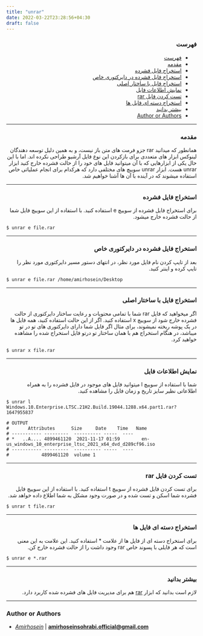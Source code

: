```yaml
---
title: "unrar"
date: 2022-03-22T23:28:56+04:30
draft: false
---
```





<div dir='rtl'>

### فهرست

- [فهرست](#فهرست)
- [مقدمه](#مقدمه)
- [استخراج فایل فشرده](#استخراج-فایل-فشرده)
- [استخراج فایل فشرده در دایرکتوری خاص](#استخراج-فایل-فشرده-در-دایرکتوری-خاص)
- [استخراج فایل با ساختار اصلی](#استخراج-فایل-با-ساختار-اصلی)
- [نمایش اطلاعات فایل](#نمایش-اطلاعات-فایل)
- [تست کردن فایل rar](#تست-کردن-فایل-rar)
- [استخراج دسته ای فایل ها](#استخراج-دسته-ای-فایل-ها)
- [بیشتر بدانید](#بیشتر-بدانید)
- [Author or Authors](#author-or-authors)

</div>



---
<div dir='rtl'>

### مقدمه
همانطور که میدانید rar جزو فرمت های متن باز نیست، و به همین دلیل توسعه دهندگان لینوکس ابزار های متعددی برای بازکردن این نوع فایل آرشیو طراحی نکرده اند. اما با این حال یکی از ابزارهایی که با آن میتوانید فایل های خود را از حالت فشرده خارج کنید ابزار unrar هست.
ابزار unrar سوییچ های مختلفی دارد که هرکدام برای انجام عملیاتی خاص استفاده میشوند که در آینده با آن ها آشنا خواهیم شد.
</div>



---
<div dir='rtl'>

### استخراج فایل فشرده
برای استخراج فایل فشرده از سوییچ e استفاده کنید. با استفاده از این سوییچ فایل شما از حالت فشرده خارج میشود.

</div>

    $ unrar e file.rar


---
<div dir='rtl'>

### استخراج فایل فشرده در دایرکتوری خاص
بعد از تایپ کردن نام فایل مورد نظر، در انتهای دستور مسیر دایرکتوری مورد نظر را تایپ کرده و اینتر کنید.
</div>

    $ unrar e file.rar /home/amirhosein/Desktop

---
<div dir='rtl'>

### استخراج فایل با ساختار اصلی
اگر میخواهید که فایل rar شما با تمامی محتویات و رعایت ساختار دایرکتوری از حالت فشرده خارج شود از سوییچ x استفاده کنید.
اگر از این حالت استفاده کنید، همه فایل ها در یک پوشه ریخته نمیشوند، برای مثال اگر فایل شما دارای دایرکتوری های تو در تو میباشد، در هنگام استخراج هم با همان ساختار تو درتو فایل استخراج شده را مشاهده خواهید کرد.
</div>

    $ unrar x file.rar


---
<div dir='rtl'>

### نمایش اطلاعات فایل
شما با استفاده از سوییچ l میتوانید فایل های موجود در فایل فشرده را به همراه اطلاعاتی نظیر سایز تاریخ و زمان فایل را مشاهده کنید.

</div>

    $ unrar l Windows.10.Enterprise.LTSC.21H2.Build.19044.1288.x64.part1.rar?1647955837

    # OUTPUT
    #       Attributes      Size     Date    Time   Name
    # ----------- ---------  ---------- -----  ----
    # *   ..A.... 4899461120  2021-11-17 01:59        en-us_windows_10_enterprise_ltsc_2021_x64_dvd_d289cf96.iso
    # ----------- ---------  ---------- -----  ----
    #            4899461120  volume 1   


---
<div dir='rtl'>

### تست کردن فایل rar
برای تست کردن فایل فشرده از سوییچ t استفاده کنید. با  استفاده از این سوییچ فایل فشرده شما اسکن و تست شده و در صورت وجود مشکل به شما اطلاع داده خواهد شد.

</div>

    $ unrar t file.rar


---
<div dir='rtl'>

### استخراج دسته ای فایل ها
برای استخراج دسته ای از فایل ها از علامت * استفاده کنید. این علامت به این معنی است که هر فایلی با پسوند خاص rar وجود داشت را از حالت فشرده خارج کن.

</div>

    $ unrar e *.rar


---
<div dir = 'rtl'>

### بیشتر بدانید
لازم است بدانید که ابزار [rar](http://localhost:1313/the-secret-bit/posts/rar/rar/)
 هم برای مدیریت فایل های فشرده شده کاربرد دارد.
</div>

---
### Author or Authors

- *[Amirhosein](https://github.com/amirhoseinsb)* | **<amirhoseinsohrabi.official@gmail.com>**
